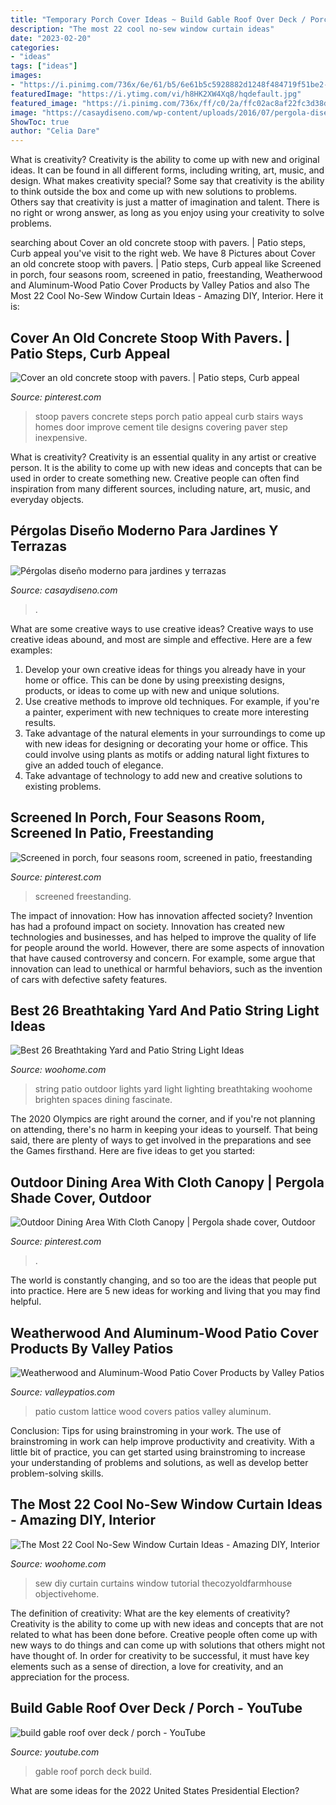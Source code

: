 ```yaml
---
title: "Temporary Porch Cover Ideas ~ Build Gable Roof Over Deck / Porch"
description: "The most 22 cool no-sew window curtain ideas"
date: "2023-02-20"
categories:
- "ideas"
tags: ["ideas"]
images:
- "https://i.pinimg.com/736x/6e/61/b5/6e61b5c5928882d1248f484719f51be2--pergola-shade-deck-shade.jpg"
featuredImage: "https://i.ytimg.com/vi/h8HK2XW4Xq8/hqdefault.jpg"
featured_image: "https://i.pinimg.com/736x/ff/c0/2a/ffc02ac8af22fc3d38dbf88619e4a616--patio-steps-paver-front-steps.jpg"
image: "https://casaydiseno.com/wp-content/uploads/2016/07/pergola-diseno-moderno-jardin-terraza-bancos-madera.jpg"
ShowToc: true
author: "Celia Dare"
---
```



What is creativity?
Creativity is the ability to come up with new and original ideas. It can be found in all different forms, including writing, art, music, and design. What makes creativity special? Some say that creativity is the ability to think outside the box and come up with new solutions to problems. Others say that creativity is just a matter of imagination and talent. There is no right or wrong answer, as long as you enjoy using your creativity to solve problems.

	

		
searching about Cover an old concrete stoop with pavers. | Patio steps, Curb appeal you've visit to the right web. We have 8 Pictures about Cover an old concrete stoop with pavers. | Patio steps, Curb appeal like Screened in porch, four seasons room, screened in patio, freestanding, Weatherwood and Aluminum-Wood Patio Cover Products by Valley Patios and also The Most 22 Cool No-Sew Window Curtain Ideas - Amazing DIY, Interior. Here it is:
		
    
## Cover An Old Concrete Stoop With Pavers. | Patio Steps, Curb Appeal

<img loading=lazy src="https://i.pinimg.com/736x/ff/c0/2a/ffc02ac8af22fc3d38dbf88619e4a616--patio-steps-paver-front-steps.jpg" onerror="this.onerror=null;this.src='https://tse3.mm.bing.net/th?id=OIP.ivUx-4f4cceoqj3ZmQK7egHaJ2&amp;pid=15.1';" alt="Cover an old concrete stoop with pavers. | Patio steps, Curb appeal">

_Source: pinterest.com_

>stoop pavers concrete steps porch patio appeal curb stairs ways homes door improve cement tile designs covering paver step inexpensive. 

	

What is creativity?
Creativity is an essential quality in any artist or creative person. It is the ability to come up with new ideas and concepts that can be used in order to create something new. Creative people can often find inspiration from many different sources, including nature, art, music, and everyday objects.

    
## Pérgolas Diseño Moderno Para Jardines Y Terrazas

<img loading=lazy src="https://casaydiseno.com/wp-content/uploads/2016/07/pergola-diseno-moderno-jardin-terraza-bancos-madera.jpg" onerror="this.onerror=null;this.src='https://tse4.mm.bing.net/th?id=OIP.l21pRcguqkF1gd_GEVSNzAHaLD&amp;pid=15.1';" alt="Pérgolas diseño moderno para jardines y terrazas">

_Source: casaydiseno.com_

>. 

	

What are some creative ways to use creative ideas?
Creative ways to use creative ideas abound, and most are simple and effective. Here are a few examples: 
1. Develop your own creative ideas for things you already have in your home or office. This can be done by using preexisting designs, products, or ideas to come up with new and unique solutions. 
2. Use creative methods to improve old techniques. For example, if you're a painter, experiment with new techniques to create more interesting results. 
3. Take advantage of the natural elements in your surroundings to come up with new ideas for designing or decorating your home or office. This could involve using plants as motifs or adding natural light fixtures to give an added touch of elegance. 
4. Take advantage of technology to add new and creative solutions to existing problems.

    
## Screened In Porch, Four Seasons Room, Screened In Patio, Freestanding

<img loading=lazy src="https://i.pinimg.com/736x/01/a8/fd/01a8fde90928e8fadf706488ee9488d0.jpg" onerror="this.onerror=null;this.src='https://tse1.mm.bing.net/th?id=OIP.JLD3tDfR2p_sytw_Hcl5BAHaE8&amp;pid=15.1';" alt="Screened in porch, four seasons room, screened in patio, freestanding">

_Source: pinterest.com_

>screened freestanding. 

	

The impact of innovation: How has innovation affected society?
Invention has had a profound impact on society. Innovation has created new technologies and businesses, and has helped to improve the quality of life for people around the world. However, there are some aspects of innovation that have caused controversy and concern. For example, some argue that innovation can lead to unethical or harmful behaviors, such as the invention of cars with defective safety features.

    
## Best 26 Breathtaking Yard And Patio String Light Ideas

<img loading=lazy src="https://www.woohome.com/wp-content/uploads/2015/01/patio-outdoor-string-lights-woohome-2.jpg" onerror="this.onerror=null;this.src='https://tse4.mm.bing.net/th?id=OIP.Wdvr2SO52Vk9vGJGV5rJnQHaLD&amp;pid=15.1';" alt="Best 26 Breathtaking Yard and Patio String Light Ideas">

_Source: woohome.com_

>string patio outdoor lights yard light lighting breathtaking woohome brighten spaces dining fascinate. 

	

The 2020 Olympics are right around the corner, and if you're not planning on attending, there's no harm in keeping your ideas to yourself. That being said, there are plenty of ways to get involved in the preparations and see the Games firsthand. Here are five ideas to get you started: 

    
## Outdoor Dining Area With Cloth Canopy | Pergola Shade Cover, Outdoor

<img loading=lazy src="https://i.pinimg.com/736x/6e/61/b5/6e61b5c5928882d1248f484719f51be2--pergola-shade-deck-shade.jpg" onerror="this.onerror=null;this.src='https://tse2.mm.bing.net/th?id=OIP.wwf3Xwrd-k0Sof19QrJGpQHaJ4&amp;pid=15.1';" alt="Outdoor Dining Area With Cloth Canopy | Pergola shade cover, Outdoor">

_Source: pinterest.com_

>. 

	

The world is constantly changing, and so too are the ideas that people put into practice. Here are 5 new ideas for working and living that you may find helpful.

    
## Weatherwood And Aluminum-Wood Patio Cover Products By Valley Patios

<img loading=lazy src="https://static1.squarespace.com/static/5335ff5ce4b057e83f9db2de/5410b33be4b06e9036ea9d84/5410b5a1e4b02a51b0034296/1412280134588/poolsidepatiocover.jpg" onerror="this.onerror=null;this.src='https://tse4.mm.bing.net/th?id=OIP.TNJJ2AmOJGU53HQHLdtXcQHaJ3&amp;pid=15.1';" alt="Weatherwood and Aluminum-Wood Patio Cover Products by Valley Patios">

_Source: valleypatios.com_

>patio custom lattice wood covers patios valley aluminum. 

	

Conclusion: Tips for using brainstroming in your work.
The use of brainstroming in work can help improve productivity and creativity. With a little bit of practice, you can get started using brainstroming to increase your understanding of problems and solutions, as well as develop better problem-solving skills.

    
## The Most 22 Cool No-Sew Window Curtain Ideas - Amazing DIY, Interior

<img loading=lazy src="http://www.woohome.com/wp-content/uploads/2016/03/no-sew-curtains-diy-21.jpg" onerror="this.onerror=null;this.src='https://tse4.mm.bing.net/th?id=OIP.7y9DNCcTB7c4L3tDGHsIdAHaP_&amp;pid=15.1';" alt="The Most 22 Cool No-Sew Window Curtain Ideas - Amazing DIY, Interior">

_Source: woohome.com_

>sew diy curtain curtains window tutorial thecozyoldfarmhouse objectivehome. 

	

The definition of creativity: What are the key elements of creativity?
Creativity is the ability to come up with new ideas and concepts that are not related to what has been done before. Creative people often come up with new ways to do things and can come up with solutions that others might not have thought of. In order for creativity to be successful, it must have key elements such as a sense of direction, a love for creativity, and an appreciation for the process.

    
## Build Gable Roof Over Deck / Porch - YouTube

<img loading=lazy src="https://i.ytimg.com/vi/h8HK2XW4Xq8/hqdefault.jpg" onerror="this.onerror=null;this.src='https://tse4.mm.bing.net/th?id=OIP.MEIiyPu9J4_htbEks-3uswHaFj&amp;pid=15.1';" alt="build gable roof over deck / porch - YouTube">

_Source: youtube.com_

>gable roof porch deck build. 

	

What are some ideas for the 2022 United States Presidential Election?

